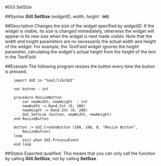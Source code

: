 
#GUI.SetSize

##Syntax
**GUI.SetSize** (_widgetID_, _width_, _height_ : **int**)



##Description
Changes the size of the widget specified by _widgetID_. If the widget is visible, its size is changed immediately, otherwise the widget will appear in its new size when the widget is next made visible. Note that the _width_ and _height_ parameters are no necessarily the actual width and height of the widget. For example, the _TextField_ widget ignores the _height_ parameter, calculating the widget's actual height from the height of the text in the _TextField_.



##Example
The following program resizes the button every time the button is pressed.


        import GUI in "%oot/lib/GUI"
        
        var button : int
        
        procedure ResizeButton
            var newWidth, newHeight  : int
            newWidth := Rand.Int (0, 200)
            newHeight := Rand.Int (0, 200)
            GUI.SetSize (button, newWidth, newHeight)
        end ResizeButton
        
        button := GUI.CreateButton (100, 100, 0, "Resize Button", 
            ResizeButton)
        loop
            exit when GUI.ProcessEvent
        end loop
##Status
Exported qualified.
This means that you can only call the function by calling **GUI.SetSize**, not by calling **SetSize**.


